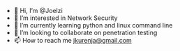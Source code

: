 - 👋 Hi, I’m @Joelzi
- 👀 I’m interested in Network Security
- 🌱 I’m currently learning python and linux command line
- 💞️ I’m looking to collaborate on penetration testing
- 📫 How to reach me jkurenja@gmail.com


<!---
Joelzi/Joelzi is a ✨ special ✨ repository because its `README.md` (this file) appears on your GitHub profile.
You can click the Preview link to take a look at your changes.
--->
